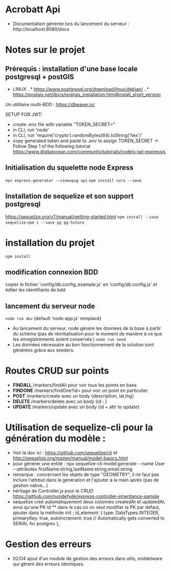 # Acrobatt Api

* Documentation générée lors du lancement du serveur : 
http://localhost:8080/docs

# Notes sur le projet 

## Prérequis : installation d'une base locale postgresql + postGIS 

* LINUX
..* https://www.postgresql.org/download/linux/debian/
..*  https://postgis.net/docs/postgis_installation.html#install_short_version

Un utilitaire multi-BDD : https://dbeaver.io/

SETUP FOR JWT:
- create .env file with variable "TOKEN_SECRET="
- in CLI, run 'node'
- in CLI, run 'require('crypto').randomBytes(64).toString('hex')'
- copy generated token and paste to .env to assign TOKEN_SECRET
-> Follow Step 1 of the following tutorial
https://www.digitalocean.com/community/tutorials/nodejs-jwt-expressjs

## Initialisation du squelette node Express 
`npx express-generator --view=pug api`
`npm install cors --save` 
## Installation de sequelize et son support postgresql
https://sequelize.org/v7/manual/getting-started.html
`npm install --save sequelize`
`npm i --save pg pg-hstore`

# installation du projet
`npm install`

## modification connexion BDD 
copier le fichier 'config/db.config_example.js' en 'config/db.config.js' et éditer les identifiants de bdd

## lancement du serveur node 
`node run dev` (default 'node app.js' remplacé)
* Au lancement du serveur, node génére les données de la base à partir du schéma (pas de réinitialisation pour le moment de manière à ce que les enregistrements soient conservés.)
`node run seed`
* Les données nécessaire au bon fonctionnement de la solution sont générées grâce aux seeders.

# Routes CRUD sur points
* __FINDALL__ /markers/findAll pour voir tous les points en base
* __FINDONE__ /markers/findOne?id=  pour voir un point en particulier
* __POST__ /markers/create avec un body {description, lat,lng}  
* __DELETE__ /markers/delete avec un body {id : }
* __UPDATE__ /markers/update avec un body {id + attr to update}

# Utilisation de sequelize-cli pour la génération du modèle : 

* Voir la doc ici : https://github.com/sequelize/cli et http://sequelize.org/master/manual/model-basics.html
* pour générer une entité : npx sequelize-cli model:generate --name User --attributes firstName:string,lastName:string,email:string 
* remarque : concernant les objets de type "GEOMETRY", il ne faut pas inclure l'attrbut dans la génération et l'ajouter à la main après (pas de gestion native...)
* héritage de Controller.js pour le CRUD https://github.com/nondefyde/express-controller-inheritance-sample
* sequelize créé automatiquement deux colonnes createdAt et updatedAt, ainsi qu'une PK id 
** dans le cas où on veut modifier la PK par défaut, ajouter dans la méthode init ; 
  id_element: {
      type: DataTypes.INTEGER,
      primaryKey: true,
      autoIncrement: true // Automatically gets converted to SERIAL for postgres
    },


# Gestion des erreurs 

* 02/04 ajout d'un module de gestion des erreurs dans utils, middelware qui gèrent des erreurs identiques. 
